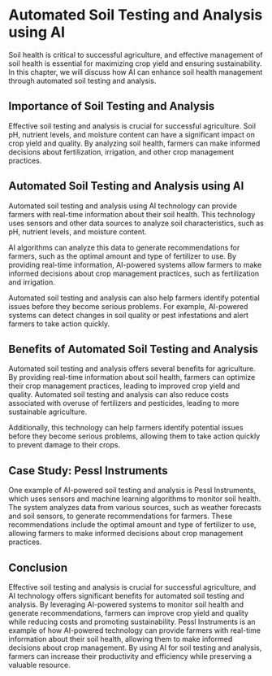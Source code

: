 Automated Soil Testing and Analysis using AI
=====================================================================================

Soil health is critical to successful agriculture, and effective management of soil health is essential for maximizing crop yield and ensuring sustainability. In this chapter, we will discuss how AI can enhance soil health management through automated soil testing and analysis.

Importance of Soil Testing and Analysis
---------------------------------------

Effective soil testing and analysis is crucial for successful agriculture. Soil pH, nutrient levels, and moisture content can have a significant impact on crop yield and quality. By analyzing soil health, farmers can make informed decisions about fertilization, irrigation, and other crop management practices.

Automated Soil Testing and Analysis using AI
--------------------------------------------

Automated soil testing and analysis using AI technology can provide farmers with real-time information about their soil health. This technology uses sensors and other data sources to analyze soil characteristics, such as pH, nutrient levels, and moisture content.

AI algorithms can analyze this data to generate recommendations for farmers, such as the optimal amount and type of fertilizer to use. By providing real-time information, AI-powered systems allow farmers to make informed decisions about crop management practices, such as fertilization and irrigation.

Automated soil testing and analysis can also help farmers identify potential issues before they become serious problems. For example, AI-powered systems can detect changes in soil quality or pest infestations and alert farmers to take action quickly.

Benefits of Automated Soil Testing and Analysis
-----------------------------------------------

Automated soil testing and analysis offers several benefits for agriculture. By providing real-time information about soil health, farmers can optimize their crop management practices, leading to improved crop yield and quality. Automated soil testing and analysis can also reduce costs associated with overuse of fertilizers and pesticides, leading to more sustainable agriculture.

Additionally, this technology can help farmers identify potential issues before they become serious problems, allowing them to take action quickly to prevent damage to their crops.

Case Study: Pessl Instruments
-----------------------------

One example of AI-powered soil testing and analysis is Pessl Instruments, which uses sensors and machine learning algorithms to monitor soil health. The system analyzes data from various sources, such as weather forecasts and soil sensors, to generate recommendations for farmers. These recommendations include the optimal amount and type of fertilizer to use, allowing farmers to make informed decisions about crop management practices.

Conclusion
----------

Effective soil testing and analysis is crucial for successful agriculture, and AI technology offers significant benefits for automated soil testing and analysis. By leveraging AI-powered systems to monitor soil health and generate recommendations, farmers can improve crop yield and quality while reducing costs and promoting sustainability. Pessl Instruments is an example of how AI-powered technology can provide farmers with real-time information about their soil health, allowing them to make informed decisions about crop management. By using AI for soil testing and analysis, farmers can increase their productivity and efficiency while preserving a valuable resource.
